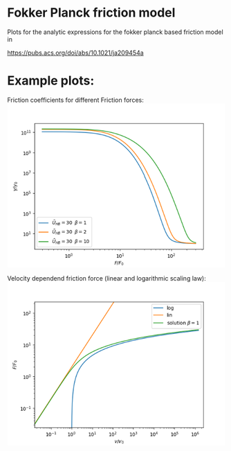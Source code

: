 # Fokker Planck friction model

Plots for the analytic expressions for the fokker planck based friction model in 

https://pubs.acs.org/doi/abs/10.1021/ja209454a


# Example plots:
Friction coefficients for different Friction forces:
![friction_coefficient](https://raw.githubusercontent.com/harlor/fp_friction/master/friction_coefficient.png)

Velocity dependend friction force (linear and logarithmic scaling law):
![log_scaling](https://raw.githubusercontent.com/harlor/fp_friction/master/log_scaling.png)
